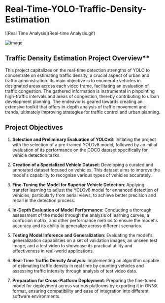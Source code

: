 # Real-Time-YOLO-Traffic-Density-Estimation
![Real Time Analysis](Real-time Analysis.gif)

![image](https://github.com/capofwesh20/Real-Time-YOLO-Traffic-Density-Estimation/assets/35642413/ad717cd2-7c2e-40b4-9f78-246b5623845b)

## Traffic Density Estimation Project Overview**

This project capitalizes on the real-time detection strengths of YOLO to concentrate on estimating traffic density, a crucial aspect of urban and traffic administration. Its main objective is to enumerate vehicles in designated areas across each video frame, facilitating an evaluation of traffic congestion. The gathered information is instrumental in pinpointing high-traffic intervals and areas of congestion, thereby contributing to urban development planning. The endeavor is geared towards creating an extensive toolkit that offers in-depth analysis of traffic movement and trends, ultimately improving strategies for traffic control and urban planning.

## Project Objectives

1. **Selection and Preliminary Evaluation of YOLOv8**: Initiating the project with the selection of a pre-trained YOLOv8 model, followed by an initial evaluation of its performance on the COCO dataset specifically for vehicle detection tasks.

2. **Creation of a Specialized Vehicle Dataset**: Developing a curated and annotated dataset focused on vehicles. This dataset aims to improve the model's capability to recognize various types of vehicles accurately.

3. **Fine-Tuning the Model for Superior Vehicle Detection**: Applying transfer learning to adjust the YOLOv8 model for enhanced detection of vehicles, particularly from aerial views, to achieve better precision and recall in the detection process.

4. **In-Depth Evaluation of Model Performance**: Conducting a thorough assessment of the model through the analysis of learning curves, a confusion matrix, and other performance metrics to ensure the model's accuracy and its ability to generalize across different scenarios.

5. **Testing Model Inference and Generalization**: Evaluating the model's generalization capabilities on a set of validation images, an unseen test image, and a test video to showcase its practical utility and effectiveness in real-world applications.

6. **Real-Time Traffic Density Analysis**: Implementing an algorithm capable of estimating traffic density in real time by counting vehicles and assessing traffic intensity through analysis of test video data.

7. **Preparation for Cross-Platform Deployment**: Preparing the fine-tuned model for deployment across various platforms by exporting it in ONNX format, ensuring compatibility and ease of integration into different software environments.


